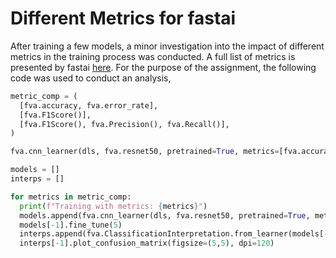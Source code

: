 # Different Metrics for fastai

After training a few models, a minor investigation into the impact of different metrics in the training process was conducted. A full list of metrics is presented by fastai [here](https://docs.fast.ai/metrics.html#single-label-classification). For the purpose of the assignment, the following code was used to conduct an analysis,

```python
metric_comp = (
  [fva.accuracy, fva.error_rate],
  [fva.F1Score()],
  [fva.F1Score(), fva.Precision(), fva.Recall()],
)

fva.cnn_learner(dls, fva.resnet50, pretrained=True, metrics=[fva.accuracy])

models = []
interps = []

for metrics in metric_comp:
  print(f"Training with metrics: {metrics}")
  models.append(fva.cnn_learner(dls, fva.resnet50, pretrained=True, metrics=metrics))
  models[-1].fine_tune(5)
  interps.append(fva.ClassificationInterpretation.from_learner(models[-1]))
  interps[-1].plot_confusion_matrix(figsize=(5,5), dpi=120)
```